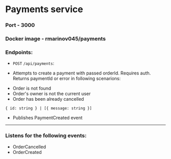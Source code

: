 # Payments service

### Port - 3000

### Docker image - rmarinov045/payments

### Endpoints:

-   `POST` `/api/payments`:

*   Attempts to create a payment with passed orderId. Requires auth. Returns paymentId or error in following scenarions:

-   Order is not found
-   Order's owner is not the current user
-   Order has been already cancelled

```
{ id: string } | [{ message: string }]

```

-   Publishes PaymentCreated event

---

### Listens for the following events:

-   OrderCancelled
-   OrderCreated
